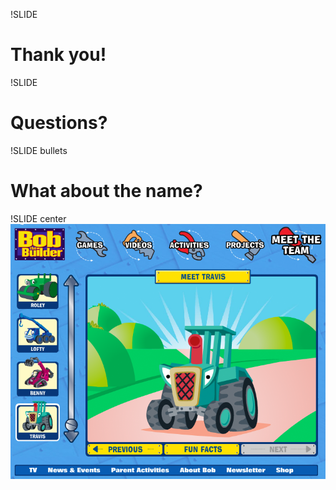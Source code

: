 !SLIDE
# Thank you!

!SLIDE
# Questions?

!SLIDE bullets
# What about the name?

!SLIDE center
![travis](../images/bob-the-builder.png)
